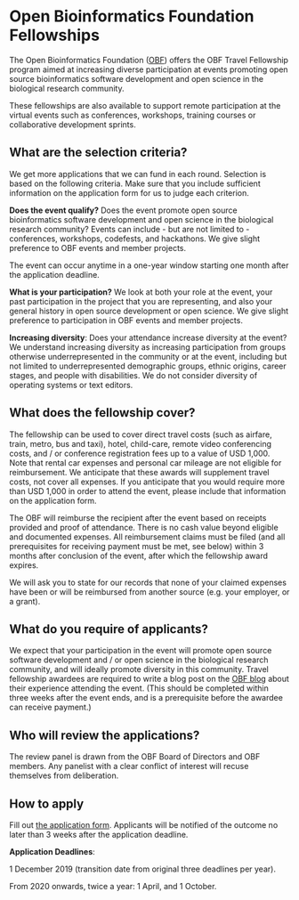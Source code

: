 # Open Bioinformatics Foundation Fellowships

The Open Bioinformatics Foundation ([OBF](https://www.open-bio.org)) offers the OBF Travel Fellowship program aimed at increasing diverse participation at events promoting open source bioinformatics software development and open science in the biological research community.

These fellowships are also available to support remote participation at the virtual events such as conferences, workshops, training courses or collaborative development sprints.

## What are the selection criteria?
We get more applications that we can fund in each round. Selection is based on
the following criteria. Make sure that you include sufficient information on the application form for us to
judge each criterion.

**Does the event qualify?** Does the event promote open source bioinformatics software
development and open science in the biological research community? Events can include - but are not limited to - conferences, workshops, codefests, and hackathons. We give
slight preference to OBF events and member projects.

The event can occur anytime in a one-year window starting one month after the application deadline.

**What is your participation?** We look at both your role at the event, your past participation in the project that you are representing, and also your general history in open source development or open science. We give slight preference to
participation in OBF events and member projects.

**Increasing diversity**: Does your attendance increase diversity at the event? We understand increasing diversity as increasing participation from groups otherwise underrepresented in the community or at the event, including but not limited to underrepresented demographic groups, ethnic origins, career stages, and people with disabilities. We do not consider diversity of operating systems or text editors.

## What does the fellowship cover?
The fellowship can be used to cover direct travel costs (such as airfare, train, metro, bus and taxi), hotel, child-care, remote video conferencing costs, and / or conference registration fees up to a value of USD 1,000. Note that rental car expenses and personal car mileage are not eligible for reimbursement. We anticipate that these awards will supplement travel costs, not cover all expenses. If you anticipate that you would require more than USD 1,000 in order to attend the event, please include that information on the application form.

The OBF will reimburse the recipient after the event based on receipts provided and proof of attendance. There is no cash value beyond eligible and documented expenses. All reimbursement claims must be filed (and all prerequisites for receiving payment must be met, see below) within 3 months after conclusion of the event, after which the fellowship award expires.

We will ask you to state for our records that none of your claimed expenses have been or will be reimbursed from another source (e.g. your employer, or a grant).

## What do you require of applicants?
We expect that your participation in the event will promote open source software development and / or open science in the biological research community, and will ideally promote diversity in this community. Travel fellowship awardees are required to write a blog post  on the [OBF blog](https://www.open-bio.org/category/travel-fellowship/) about their experience attending the event. (This should be completed within three weeks after the event ends, and is a prerequisite before the awardee can receive payment.)

## Who will review the applications?
The review panel is drawn from the OBF Board of Directors and OBF members. Any panelist with a clear conflict of interest will recuse themselves from deliberation.

## How to apply
Fill out [the application form](https://goo.gl/forms/btbOOfkVcXVzZXxD2). Applicants will be notified of the outcome no later than 3 weeks after the application deadline.

**Application Deadlines**:

1 December 2019 (transition date from original three deadlines per year).

From 2020 onwards, twice a year: 1 April, and 1 October.
